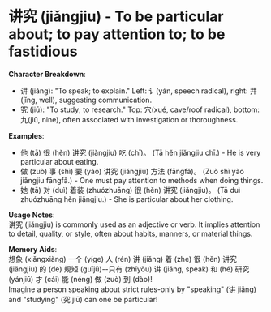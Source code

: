 # **讲究 (jiǎngjiu) - To be particular about; to pay attention to; to be fastidious**

**Character Breakdown**:  
- 讲 (jiǎng): "To speak; to explain." Left: 讠(yán, speech radical), right: 井(jǐng, well), suggesting communication.  
- 究 (jiū): "To study; to research." Top: 穴(xué, cave/roof radical), bottom: 九(jiǔ, nine), often associated with investigation or thoroughness.

**Examples**:  
- 他 (tā) 很 (hěn) 讲究 (jiǎngjiu) 吃 (chī)。 (Tā hěn jiǎngjiu chī.) - He is very particular about eating.  
- 做 (zuò) 事 (shì) 要 (yào) 讲究 (jiǎngjiu) 方法 (fāngfǎ)。 (Zuò shì yào jiǎngjiu fāngfǎ.) - One must pay attention to methods when doing things.  
- 她 (tā) 对 (duì) 着装 (zhuózhuāng) 很 (hěn) 讲究 (jiǎngjiu)。 (Tā duì zhuózhuāng hěn jiǎngjiu.) - She is particular about her clothing.

**Usage Notes**:  
讲究 (jiǎngjiu) is commonly used as an adjective or verb. It implies attention to detail, quality, or style, often about habits, manners, or material things.

**Memory Aids**:  
想象 (xiǎngxiàng) 一个 (yíge) 人 (rén) 讲 (jiǎng) 着 (zhe) 很 (hěn) 讲究 (jiǎngjiu) 的 (de) 规矩 (guījǔ)--只有 (zhǐyǒu) 讲 (jiǎng, speak) 和 (hé) 研究 (yánjiū) 才 (cái) 能 (néng) 做 (zuò) 到 (dào)!  
Imagine a person speaking about strict rules-only by "speaking" (讲 jiǎng) and "studying" (究 jiū) can one be particular!